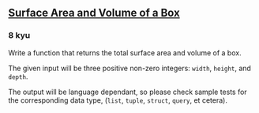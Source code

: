 <h2><a href=https://www.codewars.com/kata/565f5825379664a26b00007c/train/javascript target="_blank">Surface  Area and Volume of a Box</a></h2><h3>8 kyu</h3><p>Write a function that returns the total surface area and volume of a box.</p><p>The given input will be three positive non-zero integers: <code>width</code>, <code>height</code>, and <code>depth</code>.</p><p>The output will be language dependant, so please check sample tests for the corresponding data type, (<code>list</code>, <code>tuple</code>, <code>struct</code>, <code>query</code>, et cetera).</p>